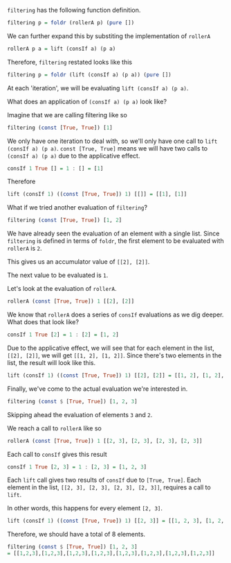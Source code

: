`filtering` has the following function definition.

```haskell
filtering p = foldr (rollerA p) (pure [])
```

We can further expand this by substiting the implementation of `rollerA`

```haskell
rollerA p a = lift (consIf a) (p a)
```

Therefore, `filtering` restated looks like this

```haskell
filtering p = foldr (lift (consIf a) (p a)) (pure [])
```

At each 'iteration', we will be evaluating `lift (consIf a) (p a)`.

What does an application of `(consIf a) (p a)` look like?

Imagine that we are calling filtering like so

```haskell
filtering (const [True, True]) [1]
```

We only have one iteration to deal with, so we'll only have one call to `lift (consIf a) (p a)`. `const [True, True]` means we will have two calls to `(consIf a) (p a)` due to the applicative effect.

```haskell
consIf 1 True [] = 1 : [] = [1]
```

Therefore

```haskell
lift (consIf 1) ((const [True, True]) 1) [[]] = [[1], [1]]
```

What if we tried another evaluation of `filtering`?

```haskell
filtering (const [True, True]) [1, 2]
```

We have already seen the evaluation of an element with a single list. Since `filtering` is defined in terms of `foldr`, the first element to be evaluated with `rollerA` is `2`.

This gives us an accumulator value of `[[2], [2]]`.

The next value to be evaluated is `1`.

Let's look at the evaluation of `rollerA`.

```haskell
rollerA (const [True, True]) 1 [[2], [2]]
```

We know that `rollerA` does a series of `consIf` evaluations as we dig deeper. What does that look like?

```haskell
consIf 1 True [2] = 1 : [2] = [1, 2]
```

Due to the applicative effect, we will see that for each element in the list, `[[2], [2]]`, we will get `[[1, 2], [1, 2]]`. Since there's two elements in the list, the result will look like this.

```haskell
lift (consIf 1) ((const [True, True]) 1) [[2], [2]] = [[1, 2], [1, 2], [1, 2], [1, 2]]
```

Finally, we've come to the actual evaluation we're interested in.

```haskell
filtering (const $ [True, True]) [1, 2, 3]
```

Skipping ahead the evaluation of elements `3` and `2`.

We reach a call to `rollerA` like so

```haskell
rollerA (const [True, True]) 1 [[2, 3], [2, 3], [2, 3], [2, 3]]
```

Each call to `consIf` gives this result

```haskell
consIf 1 True [2, 3] = 1 : [2, 3] = [1, 2, 3]
```

Each `lift` call gives two results of `consIf` due to `[True, True]`. Each element in the list, `[[2, 3], [2, 3], [2, 3], [2, 3]]`, requires a call to `lift`.

In other words, this happens for every element `[2, 3]`.

```haskell
lift (consIf 1) ((const [True, True]) 1) [[2, 3]] = [[1, 2, 3], [1, 2, 3]]
```

Therefore, we should have a total of 8 elements.

```haskell
filtering (const $ [True, True]) [1, 2, 3]
= [[1,2,3],[1,2,3],[1,2,3],[1,2,3],[1,2,3],[1,2,3],[1,2,3],[1,2,3]]
```
